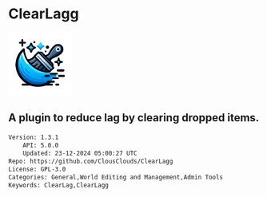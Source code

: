 # ClearLagg
<img src="https://raw.githubusercontent.com/ClousClouds/ClearLagg/2420b3044e6e8ce251a3fce015a35f346e0641fe/icon.png" width="128" height="128" />

## A plugin to reduce lag by clearing dropped items.
```properties
Version: 1.3.1
    API: 5.0.0
    Updated: 23-12-2024 05:00:27 UTC
Repo: https://github.com/ClousClouds/ClearLagg
License: GPL-3.0
Categories: General,World Editing and Management,Admin Tools
Keywords: ClearLag,ClearLagg
```